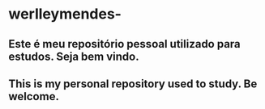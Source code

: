 # werlleymendes-
## Este é meu repositório pessoal utilizado para estudos. Seja bem vindo.

## This is my personal repository used to study. Be welcome.


